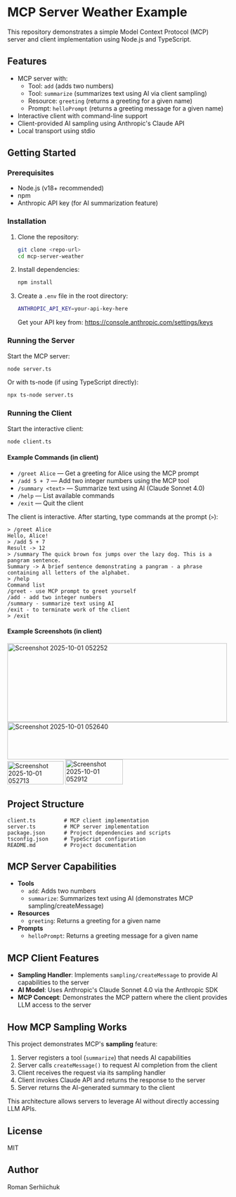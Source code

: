 # MCP Server Weather Example

This repository demonstrates a simple Model Context Protocol (MCP) server and client implementation using Node.js and TypeScript.

## Features
- MCP server with:
  - Tool: `add` (adds two numbers)
  - Tool: `summarize` (summarizes text using AI via client sampling)
  - Resource: `greeting` (returns a greeting for a given name)
  - Prompt: `helloPrompt` (returns a greeting message for a given name)
- Interactive client with command-line support
- Client-provided AI sampling using Anthropic's Claude API
- Local transport using stdio

## Getting Started

### Prerequisites
- Node.js (v18+ recommended)
- npm
- Anthropic API key (for AI summarization feature)

### Installation
1. Clone the repository:
   ```sh
   git clone <repo-url>
   cd mcp-server-weather
   ```
2. Install dependencies:
   ```sh
   npm install
   ```
3. Create a `.env` file in the root directory:
   ```sh
   ANTHROPIC_API_KEY=your-api-key-here
   ```
   Get your API key from: https://console.anthropic.com/settings/keys

### Running the Server
Start the MCP server:
```sh
node server.ts
```
Or with ts-node (if using TypeScript directly):
```sh
npx ts-node server.ts
```

### Running the Client
Start the interactive client:
```sh
node client.ts
```


#### Example Commands (in client)
- `/greet Alice` — Get a greeting for Alice using the MCP prompt
- `/add 5 + 7` — Add two integer numbers using the MCP tool
- `/summary <text>` — Summarize text using AI (Claude Sonnet 4.0)
- `/help` — List available commands
- `/exit` — Quit the client

The client is interactive. After starting, type commands at the prompt (`>`):

```
> /greet Alice
Hello, Alice!
> /add 5 + 7
Result -> 12
> /summary The quick brown fox jumps over the lazy dog. This is a pangram sentence.
Summary -> A brief sentence demonstrating a pangram - a phrase containing all letters of the alphabet.
> /help
Command list
/greet - use MCP prompt to greet yourself
/add - add two integer numbers
/summary - summarize text using AI
/exit - to terminate work of the client
> /exit
```
#### Example Screenshots (in client)

<img width="500" height="179" alt="Screenshot 2025-10-01 052252" src="https://github.com/user-attachments/assets/33a76741-1710-471e-aa7f-0f538055c359" />
<img width="891" height="85" alt="Screenshot 2025-10-01 052640" src="https://github.com/user-attachments/assets/67abc1c3-5a87-4dde-a470-e1a1776d635d" />
<img width="128" height="53" alt="Screenshot 2025-10-01 052713" src="https://github.com/user-attachments/assets/7f4373b1-6b4e-47ec-9a98-99dc325c4c46" />
<img width="131" height="57" alt="Screenshot 2025-10-01 052912" src="https://github.com/user-attachments/assets/63a63a2e-0a7e-46e8-9616-21aaf4439374" />


## Project Structure
```
client.ts         # MCP client implementation
server.ts         # MCP server implementation
package.json      # Project dependencies and scripts
tsconfig.json     # TypeScript configuration
README.md         # Project documentation
```

## MCP Server Capabilities
- **Tools**
  - `add`: Adds two numbers
  - `summarize`: Summarizes text using AI (demonstrates MCP sampling/createMessage)
- **Resources**
  - `greeting`: Returns a greeting for a given name
- **Prompts**
  - `helloPrompt`: Returns a greeting message for a given name

## MCP Client Features
- **Sampling Handler**: Implements `sampling/createMessage` to provide AI capabilities to the server
- **AI Model**: Uses Anthropic's Claude Sonnet 4.0 via the Anthropic SDK
- **MCP Concept**: Demonstrates the MCP pattern where the client provides LLM access to the server

## How MCP Sampling Works
This project demonstrates MCP's **sampling** feature:
1. Server registers a tool (`summarize`) that needs AI capabilities
2. Server calls `createMessage()` to request AI completion from the client
3. Client receives the request via its sampling handler
4. Client invokes Claude API and returns the response to the server
5. Server returns the AI-generated summary to the client

This architecture allows servers to leverage AI without directly accessing LLM APIs.

## License
MIT

## Author
Roman Serhiichuk
